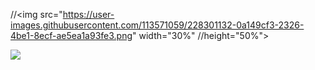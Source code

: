 
//<img src="https://user-images.githubusercontent.com/113571059/228301132-0a149cf3-2326-4be1-8ecf-ae5ea1a93fe3.png" width="30%" //height="50%">

<a href="버튼을 눌렀을 때 이동할 링크" target="_blank"><img src="https://img.shields.io/badge/뱃지레이블-배경색?style=뱃지모양&logo=로고&logoColor=로고색상"/></a>
